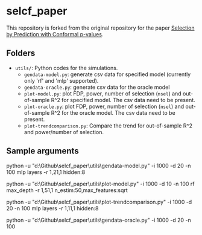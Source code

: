 # selcf_paper

This repository is forked from the original repository for the paper [Selection by Prediction with Conformal p-values](https://arxiv.org/abs/2210.01408).

## Folders 

- `utils/`: Python codes for the simulations. 
  - `gendata-model.py`: generate csv data for specified model (currently only 'rf' and 'mlp' supported).
  - `gendata-oracle.py`: generate csv data for the oracle model
  - `plot-model.py`: plot FDP, power, number of selection (`nsel`) and out-of-sample R^2 for specified model. The csv data need to be present.
  - `plot-oracle.py`: plot FDP, power, number of selection (`nsel`) and out-of-sample R^2 for the oracle model. The csv data need to be present.
  - `plot-trendcomparison.py`: Compare the trend for out-of-sample R^2 and power/number of selection.

## Sample arguments

python -u "d:\Github\selcf_paper\utils\gendata-model.py" -i 1000 -d 20 -n 100 mlp layers -r 1,21,1 hidden:8 

python -u "d:\Github\selcf_paper\utils\plot-model.py" -i 1000 -d 10 -n 100 rf max_depth -r 1,51,1 n_estim:50,max_features:sqrt 

python -u "d:\Github\selcf_paper\utils\plot-trendcomparison.py" -i 1000 -d 20 -n 100 mlp layers -r 1,11,1 hidden:8 

python -u "d:\Github\selcf_paper\utils\gendata-oracle.py" -i 1000 -d 20 -n 100